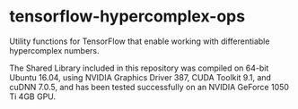 # tensorflow-hypercomplex-ops

Utility functions for TensorFlow that enable working with differentiable hypercomplex numbers.

The Shared Library included in this repository was compiled on 64-bit Ubuntu 16.04, using NVIDIA Graphics Driver 387, CUDA Toolkit 9.1, and cuDNN 7.0.5, and has been tested successfully on an NVIDIA GeForce 1050 Ti 4GB GPU.
